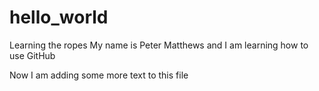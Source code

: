 # hello_world
Learning the ropes
My name is Peter Matthews and I am learning how to use GitHub

Now I am adding some more text to this file
